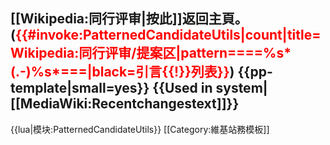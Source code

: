 <noinclude>[[Wikipedia:同行评审|按此]]返回主頁。
</noinclude>(<span style="color:red">{{#invoke:PatternedCandidateUtils|count|title=Wikipedia:同行评审/提案区|pattern====%s*(.-)%s*===|black=引言{{!}}列表}}</span>)<noinclude>
{{pp-template|small=yes}}
{{Used in system|[[MediaWiki:Recentchangestext]]}}
----
{{lua|模块:PatternedCandidateUtils}}
[[Category:維基站務模板]]
</noinclude>